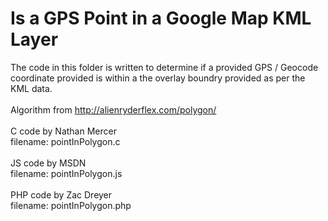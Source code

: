 # Is a GPS Point in a Google Map KML Layer
The code in this folder is  written to determine if a provided GPS / Geocode coordinate provided is within a the overlay boundry provided as per the KML data.
<br/><br/>
Algorithm from http://alienryderflex.com/polygon/
<br/><br/>
C code by Nathan Mercer<br/>
filename: pointInPolygon.c
<br/><br/>
JS code by MSDN<br/>
filename: pointInPolygon.js
<br/><br/>
PHP code by Zac Dreyer<br/>
filename: pointInPolygon.php
<br/><br/>